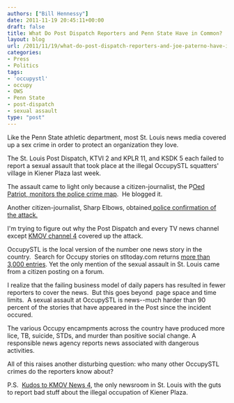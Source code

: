 ```yaml
---
authors: ["Bill Hennessy"]
date: 2011-11-19 20:45:11+00:00
draft: false
title: What Do Post Dispatch Reporters and Penn State Have in Common?
layout: blog
url: /2011/11/19/what-do-post-dispatch-reporters-and-joe-paterno-have-in-common/
categories:
- Press
- Politics
tags:
- 'occupystl'
- occupy
- OWS
- Penn State
- post-dispatch
- sexual assault
type: "post"
---
```


Like the Penn State athletic department, most St. Louis news media covered up a sex crime in order to protect an organization they love.

The St. Louis Post Dispatch, KTVI 2 and KPLR 11, and KSDK 5 each failed to report a sexual assault that took place at the illegal OccupySTL squatters' village in Kiener Plaza last week.

The assault came to light only because a citizen-journalist, the P[Oed Patriot, monitors the police crime map](https://www.poedpatriot.com/2011/11/possible-sexual-assault-at-occupy-st.html).  He blogged it.

Another citizen-journalist, Sharp Elbows, obtained[ police confirmation of the attack.](https://sharpelbowsstl.blogspot.com/2011/11/breaking-sexual-assault-at.html)

I'm trying to figure out why the Post Dispatch and every TV news channel except [KMOV channel 4](www.kmov.com) covered up the attack.

OccupySTL is the local version of the number one news story in the country.  Search for Occupy stories on stltoday.com returns [more than 3,000 entries](https://www.stltoday.com/search/?l=50&sd=desc&s=start_time&f=html&q=Occupy). Yet the only mention of the sexual assault in St. Louis came from a citizen posting on a forum.

I realize that the failing business model of daily papers has resulted in fewer reporters to cover the news.  But this goes beyond  page space and time limits.  A sexual assault at OccupySTL is news--much harder than 90 percent of the stories that have appeared in the Post since the incident occured.

The various Occupy encampments across the country have produced more lice, TB, suicide, STDs, and murder than positive social change. A responsible news agency reports news associated with dangerous activities.

All of this raises another disturbing question: who many other OccupySTL crimes do the reporters know about?

P.S.  [Kudos to KMOV News 4](https://www.kmov.com/news), the only newsroom in St. Louis with the guts to report bad stuff about the illegal occupation of Kiener Plaza.
